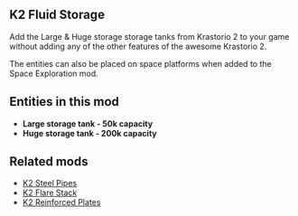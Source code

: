 ## K2 Fluid Storage

Add the Large & Huge storage storage tanks from Krastorio 2 to your game without adding any of the other features of the awesome Krastorio 2.

The entities can also be placed on space platforms when added to the Space Exploration mod.

## Entities in this mod

- **Large storage tank - 50k capacity**
- **Huge storage tank - 200k capacity**

## Related mods

- [K2 Steel Pipes](https://mods.factorio.com/mod/k2-steel-pipes)
- [K2 Flare Stack](https://mods.factorio.com/mod/k2-flare-stack)
- [K2 Reinforced Plates](https://mods.factorio.com/mod/k2-reinforced-plates)

